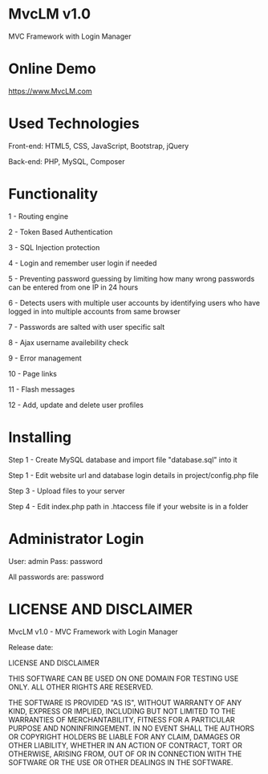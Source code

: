 # MvcLM v1.0

MVC Framework with Login Manager


# Online Demo

https://www.MvcLM.com


# Used Technologies

Front-end: HTML5, CSS, JavaScript, Bootstrap, jQuery

Back-end: PHP, MySQL, Composer


# Functionality

1 - Routing engine

2 - Token Based Authentication

3 - SQL Injection protection

4 - Login and remember user login if needed

5 - Preventing password guessing by limiting how many wrong passwords can be entered from one IP in 24 hours

6 - Detects users with multiple user accounts by identifying users who have logged in into multiple accounts from same browser

7 - Passwords are salted with user specific salt

8 - Ajax username availebility check

9 - Error management

10 - Page links

11 - Flash messages

12 - Add, update and delete user profiles


# Installing

Step 1 - Create MySQL database and import file "database.sql" into it

Step 1 - Edit website url and database login details in project/config.php file

Step 3 - Upload files to your server

Step 4 - Edit index.php path in .htaccess file if your website is in a folder


# Administrator Login
User: admin
Pass: password

All passwords are: password


# LICENSE AND DISCLAIMER

MvcLM v1.0 - MVC Framework with Login Manager

Release date:

LICENSE AND DISCLAIMER

THIS SOFTWARE CAN BE USED ON ONE DOMAIN FOR TESTING USE ONLY.
ALL OTHER RIGHTS ARE RESERVED.

THE SOFTWARE IS PROVIDED "AS IS", WITHOUT WARRANTY OF ANY KIND, EXPRESS OR
IMPLIED, INCLUDING BUT NOT LIMITED TO THE WARRANTIES OF MERCHANTABILITY,
FITNESS FOR A PARTICULAR PURPOSE AND NONINFRINGEMENT. IN NO EVENT SHALL THE
AUTHORS OR COPYRIGHT HOLDERS BE LIABLE FOR ANY CLAIM, DAMAGES OR OTHER
LIABILITY, WHETHER IN AN ACTION OF CONTRACT, TORT OR OTHERWISE, ARISING FROM,
OUT OF OR IN CONNECTION WITH THE SOFTWARE OR THE USE OR OTHER DEALINGS IN THE
SOFTWARE.